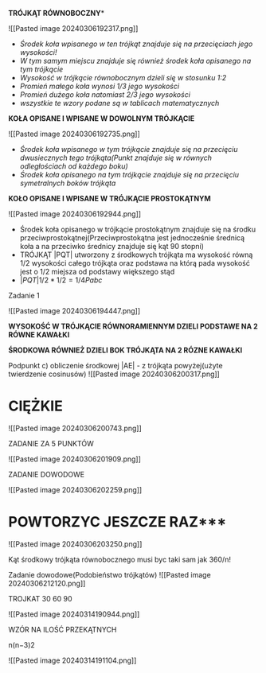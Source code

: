 **TRÓJKĄT RÓWNOBOCZNY***


![[Pasted image 20240306192317.png]]

- *Środek koła wpisanego w ten trójkąt znajduje się na przecięciach jego wysokości!*
- *W tym samym miejscu znajduje się również środek koła opisanego na tym trójkącie*
- *Wysokość w trójkącie równobocznym dzieli się w stosunku 1:2*
- *Promień małego koła wynosi 1/3 jego wysokości*
- *Promień dużego koła natomiast 2/3 jego wysokości*
- *wszystkie te wzory podane są w tablicach matematycznych*


**KOŁA OPISANE I WPISANE W DOWOLNYM TRÓJKĄCIE**

![[Pasted image 20240306192735.png]]

- *Środek koła wpisanego w tym trójkącie znajduje się na przecięciu dwusiecznych tego trójkąta(Punkt znajduje się  w równych odległościach od każdego boku)*
- *Środek koła opisanego na tym trójkącie znajduje się na przecięciu symetralnych boków trójkąta*

**KOŁO OPISANE I WPISANE W TRÓJKĄCIE PROSTOKĄTNYM**

![[Pasted image 20240306192944.png]]

-  Środek koła opisanego w trójkącie prostokątnym znajduje się na środku przeciwprostokątnej(Przeciwprostokątna jest jednocześnie średnicą koła a na przeciwko średnicy znajduje się kąt 90 stopni)
- TRÓJKĄT |PQT| utworzony z  środkowych trójkąta ma wysokość równą 1/2 wysokości całego trójkąta oraz podstawa na którą pada wysokość jest o 1/2 miejsza od podstawy większego stąd
- $|PQT|  1/2 * 1/2 = 1/4 Pabc$

Zadanie 1 

![[Pasted image 20240306194447.png]]


**WYSOKOŚĆ W TRÓJKĄCIE RÓWNORAMIENNYM DZIELI PODSTAWE NA 2 RÓWNE KAWAŁKI**

**ŚRODKOWA RÓWNIEŻ DZIELI BOK TRÓJKĄTA NA 2 RÓZNE KAWAŁKI**

Podpunkt c) obliczenie środkowej |AE| - z trójkąta powyżej(użyte twierdzenie cosinusów)
![[Pasted image 20240306200317.png]]

# CIĘŻKIE

![[Pasted image 20240306200743.png]]


ZADANIE ZA 5 PUNKTÓW 

![[Pasted image 20240306201909.png]]

ZADANIE DOWODOWE

![[Pasted image 20240306202259.png]]
# POWTORZYC JESZCZE RAZ***
![[Pasted image 20240306203250.png]]

Kąt środkowy trójkąta równobocznego musi byc taki  sam jak 360/n!



Zadanie dowodowe(Podobieństwo trójkątów)
![[Pasted image 20240306212120.png]]


TROJKAT 30 60 90

![[Pasted image 20240314190944.png]]


WZÓR NA ILOŚĆ PRZEKĄTNYCH 
  
n(n−3)2


![[Pasted image 20240314191104.png]]
